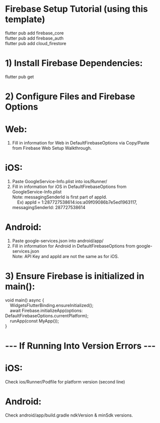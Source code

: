 # Firebase Setup Tutorial (using this template)
flutter pub add firebase_core <br>
flutter pub add firebase_auth <br>
flutter pub add cloud_firestore <br>

# 1) Install Firebase Dependencies:
flutter pub get

# 2) Configure Files and Firebase Options
# Web:
1) Fill in information for Web in DefaultFirebaseOptions via Copy/Paste from Firebase Web Setup Walkthrough.
# iOS:
1) Paste GoogleService-Info.plist into ios/Runner/
2) Fill in information for iOS in DefaultFirebaseOptions from GoogleService-Info.plist <br>
Note: messagingSenderId is first part of appId. <br>
&nbsp;&nbsp;&nbsp;&nbsp;Ex) appId = 1:287727538614:ios:a09f09086b7e5ed1963117, messagingSenderId: 287727538614
# Android:
1) Paste google-services.json into android/app/
2) Fill in information for Android in DefaultFirebaseOptions from google-services.json <br>
Note: API Key and appId are not the same as for iOS.

# 3) Ensure Firebase is initialized in main():
void main() async { <br>
&nbsp;&nbsp;&nbsp;&nbsp;WidgetsFlutterBinding.ensureInitialized(); <br>
&nbsp;&nbsp;&nbsp;&nbsp;await Firebase.initializeApp(options: DefaultFirebaseOptions.currentPlatform); <br>
&nbsp;&nbsp;&nbsp;&nbsp;runApp(const MyApp()); <br>
} <br>

# --- If Running Into Version Errors ---
# iOS:
Check ios/Runner/Podfile for platform version (second line)
# Android:
Check android/app/build.gradle ndkVersion & minSdk versions.
